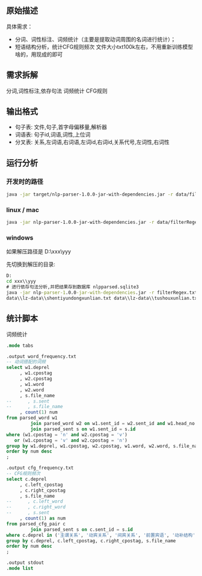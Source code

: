 ## 原始描述

具体需求：

- 分词、词性标注、词频统计（主要是提取动词周围的名词进行统计）；
- 短语结构分析，统计CFG规则频次 文件大小txt100k左右，不用重新训练模型啥的，用现成的即可

## 需求拆解

分词,词性标注,依存句法 词频统计 CFG规则

## 输出格式

- 句子表: 文件,句子,首字母偏移量,解析器
- 词语表: 句子id,词语,词性,上位词
- 分叉表: 关系,左词语,右词语,左词id,右词id,关系代号,左词性,右词性

## 运行分析

### 开发时的路径

```bash
java -jar target/nlp-parser-1.0.0-jar-with-dependencies.jar -r data/filterRegex.txt -c conll_output.txt -d nlpparsed.sqlite3 data/lz-data/shentiyundongxunlian.txt data/lz-data/tushouxunlian.txt data/lz-data/yujia.txt
```

### linux / mac

```bash
java -jar nlp-parser-1.0.0-jar-with-dependencies.jar -r data/filterRegex.txt -c conll_output.txt -d nlpparsed.sqlite3 data/lz-data/shentiyundongxunlian.txt data/lz-data/tushouxunlian.txt data/lz-data/yujia.txt
```

### windows

如果解压路径是 D:\\xxx\\yyy

先切换到解压的目录:

```bat
D:
cd xxx\\yyy
# 进行依存句法分析,并把结果存到数据库 nlpparsed.sqlite3
java -jar nlp-parser-1.0.0-jar-with-dependencies.jar -r filterRegex.txt -c conll_output.txt -d nlpparsed.sqlite3
data\\lz-data\\shentiyundongxunlian.txt data\\lz-data\\tushouxunlian.txt data\\lz-data\\yujia.txt
```

## 统计脚本

词频统计

```sql
.mode tabs

.output word_frequency.txt
-- 动词搭配的词频
select w1.deprel
     , w1.cpostag
     , w2.cpostag
     , w1.word
     , w2.word
     , s.file_name
--      , s.sent
--      , s.file_name
     , count(1) num
from parsed_word w1
         join parsed_word w2 on w1.sent_id = w2.sent_id and w1.head_no = w2.word_no
         join parsed_sent s on w1.sent_id = s.id
where (w1.cpostag = 'n' and w2.cpostag = 'v')
   or (w1.cpostag = 'v' and w2.cpostag = 'n')
group by w1.deprel, w1.cpostag, w2.cpostag, w1.word, w2.word, s.file_name
order by num desc
;

.output cfg_frequency.txt
-- CFG规则频次
select c.deprel
     , c.left_cpostag
     , c.right_cpostag
     , s.file_name
--      , c.left_word
--      , c.right_word
--      , s.sent
     , count(1) as num
from parsed_cfg_pair c
         join parsed_sent s on c.sent_id = s.id
where c.deprel in ('主谓关系', '动宾关系', '间宾关系', '前置宾语', '动补结构', '兼语', '介宾关系')
group by c.deprel, c.left_cpostag, c.right_cpostag, s.file_name
order by num desc
;

.output stdout
.mode list
```
